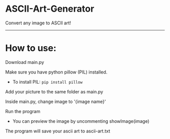 # ASCII-Art-Generator

Convert any image to ASCII art!

-----

# How to use:

Download main.py

Make sure you have python pillow (PIL) installed.

- To install PIL: `pip install pillow`

Add your picture to the same folder as main.py

Inside main.py, change image to '{image name}'

Run the program

- You can preview the image by uncommenting showImage(image)

The program will save your ascii art to ascii-art.txt
